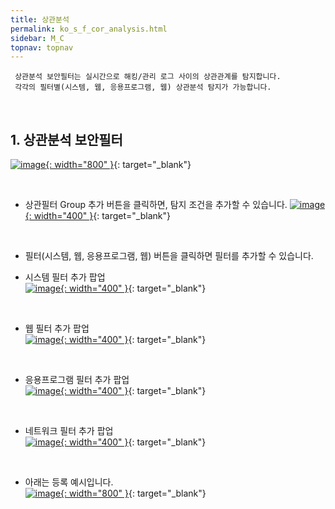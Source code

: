 ```yaml
---
title: 상관분석
permalink: ko_s_f_cor_analysis.html
sidebar: M_C
topnav: topnav
---
```


     상관분석 보안필터는 실시간으로 해킹/관리 로그 사이의 상관관계를 탐지합니다.
     각각의 필터별(시스템, 웹, 응용프로그램, 웹) 상관분석 탐지가 가능합니다.

<br />

## 1. 상관분석 보안필터

[![image](/docs/images/Manual/common/filter2/security/cor_analy/08.png){: width="800" }](/docs/images/Manual/common/filter2/security/cor_analy/08.png){: target="_blank"}

<br />

- 상관필터 Group 추가 버튼을 클릭하면, 탐지 조건을 추가할 수 있습니다.
[![image](/docs/images/Manual/common/filter2/security/cor_analy/03.png){: width="400" }](/docs/images/Manual/common/filter2/security/cor_analy/03.png){: target="_blank"}

<br />

- 필터(시스템, 웹, 응용프로그램, 웹) 버튼을 클릭하면 필터를 추가할 수 있습니다.

- 시스템 필터 추가 팝업   
[![image](/docs/images/Manual/common/filter2/security/cor_analy/04.png){: width="400" }](/docs/images/Manual/common/filter2/security/cor_analy/04.png){: target="_blank"}

<br />

- 웹 필터 추가 팝업   
[![image](/docs/images/Manual/common/filter2/security/cor_analy/05.png){: width="400" }](/docs/images/Manual/common/filter2/security/cor_analy/05.png){: target="_blank"}

<br />

- 응용프로그램 필터 추가 팝업   
[![image](/docs/images/Manual/common/filter2/security/cor_analy/06.png){: width="400" }](/docs/images/Manual/common/filter2/security/cor_analy/06.png){: target="_blank"}

<br />

- 네트워크 필터 추가 팝업   
[![image](/docs/images/Manual/common/filter2/security/cor_analy/07.png){: width="400" }](/docs/images/Manual/common/filter2/security/cor_analy/07.png){: target="_blank"}

<br />

- 아래는 등록 예시입니다.   
[![image](/docs/images/Manual/common/filter2/security/cor_analy/02.png){: width="800" }](/docs/images/Manual/common/filter2/security/cor_analy/02.png){: target="_blank"}
